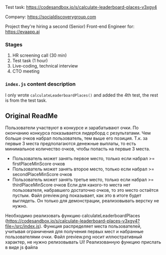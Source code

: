 Test task: https://codesandbox.io/s/calculate-leaderboard-places-v3xgy4

Company: https://socialdiscoverygroup.com

Project they're hiring a second (Senior) Front-end Engineer for: https://evaapp.ai

### Stages

1. HR screening call (30 min)
2. Test task (1 hour)
3. Live-coding, technical interview
4. CTO meeting

### `index.js` content description

I only wrote `calculateLeaderboardPlaces()` and added the 4th test, the rest is from the test task.

## Original ReadMe

Пользователи участвуют в конкурсе и зарабатывают очки.
По окончанию конкурса показывается лидерборд с результатами. Чем больше очков набрал пользователь, тем выше его позиция.
Т.к. за первые 3 места предполагаются денежные выплаты, то есть минимальное количество очков, чтобы попасть на первые 3 места.

- Пользователь может занять первое место, только если набрал >= firstPlaceMinScore очков
- Пользователь может занять второе место, только если набрал >= secondPlaceMinScore очков
- Пользователь может занять третье место, только если набрал >= thirdPlaceMinScore очков
  Если для какого-то места нет пользователя, набравшего достаточно очков, то это место остаётся пустым.
  Файл preview.png показывает, как это в итоге будет выглядеть. Он только для демонстрации, реализовывать верстку не нужно.

Необходимо реализовать функцию calculateLeaderboardPlaces (https://codesandbox.io/s/calculate-leaderboard-places-v3xgy4?file=/src/index.js).
Функция распределяет места пользователей, учитывая ограничения для получения первых мест и набранные пользователями очки.
Файл preview.png носит иллюстративный характер, не нужно релизовывать UI!
Реализованную функцию прислать в виде js файла

